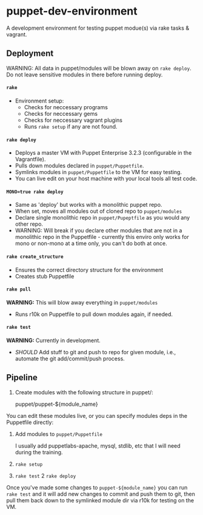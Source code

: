 puppet-dev-environment
======================

A development environment for testing puppet modue(s) via rake tasks &amp; vagrant. 

## Deployment
WARNING: All data in puppet/modules will be blown away on ```rake deploy```. Do not leave sensitive modules in there before running deploy.

#### ```rake```

* Environment setup:
	* Checks for neccessary programs
	* Checks for neccessary gems
	* Checks for neccessary vagrant plugins
	* Runs ```rake setup``` if any are not found. 

#### ```rake deploy```

* Deploys a master VM with Puppet Enterprise 3.2.3 (configurable in the Vagrantfile).
* Pulls down modules declared in ```puppet/Puppetfile```.
* Symlinks modules in ```puppet/Puppetfile``` to the VM for easy testing.
* You can live edit on your host machine with your local tools all test code.

#### ```MONO=true rake deploy```

* Same as 'deploy' but works with a monolithic puppet repo.
* When set, moves all modules out of cloned repo to ```puppet/modules```
* Declare single monolithic repo in ```puppet/Pupeptfile``` as you would any other repo.
* WARNING: Will break if you declare other modules that are not in a monolithic repo in the Puppetfile - currently this enviro only works for mono or non-mono at a time only, you can't do both at once.

#### ```rake create_structure```

* Ensures the correct directory structure for the environment
* Creates stub Puppetfile

#### ```rake pull```

**WARNING:** This will blow away everything in ```puppet/modules```
* Runs r10k on Puppetfile to pull down modules again, if needed.

#### ```rake test```

**WARNING:** Currently in development. 
* *SHOULD* Add stuff to git and push to repo for given module, i.e., automate the git add/commit/push process.



## Pipeline

1. Create modules with the following structure in puppet/:

	puppet/puppet-${module_name}

You can edit these modules live, or you can specify modules deps in the Puppetfile directly:

1. Add modules to ```puppet/Puppetfile```

	I usually add puppetlabs-apache, mysql, stdlib, etc that I will need during the training. 

1. ```rake setup```
1. ```rake test```
2  ```rake deploy```

Once you've made some changes to ```puppet-${module_name}``` you can run ``` rake test``` and it will add new changes to commit and push them to git, then pull them back down to the symlinked module dir via r10k for testing on the VM.
